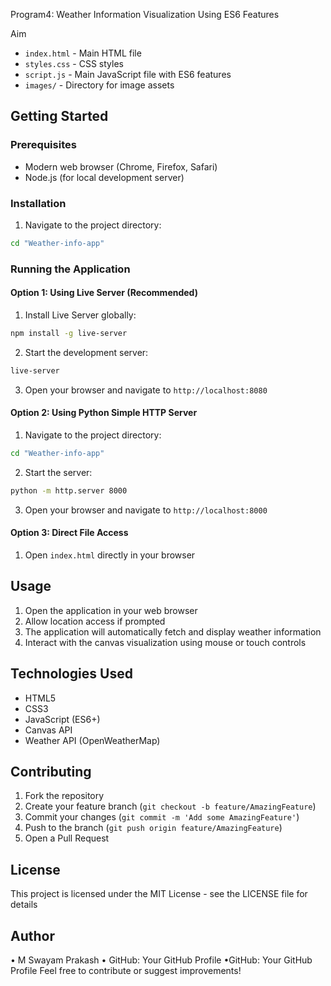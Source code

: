 Program4: Weather Information Visualization Using ES6 Features




Aim

- `index.html` - Main HTML file
- `styles.css` - CSS styles
- `script.js` - Main JavaScript file with ES6 features
- `images/` - Directory for image assets

## Getting Started

### Prerequisites

- Modern web browser (Chrome, Firefox, Safari)
- Node.js (for local development server)

### Installation

1. Navigate to the project directory:
```bash
cd "Weather-info-app"
```

### Running the Application

#### Option 1: Using Live Server (Recommended)

1. Install Live Server globally:
```bash
npm install -g live-server
```

2. Start the development server:
```bash
live-server
```

3. Open your browser and navigate to `http://localhost:8080`

#### Option 2: Using Python Simple HTTP Server

1. Navigate to the project directory:
```bash
cd "Weather-info-app"
```

2. Start the server:
```bash
python -m http.server 8000
```

3. Open your browser and navigate to `http://localhost:8000`

#### Option 3: Direct File Access

1. Open `index.html` directly in your browser

## Usage

1. Open the application in your web browser
2. Allow location access if prompted
3. The application will automatically fetch and display weather information
4. Interact with the canvas visualization using mouse or touch controls

## Technologies Used

- HTML5
- CSS3
- JavaScript (ES6+)
- Canvas API
- Weather API (OpenWeatherMap)

## Contributing

1. Fork the repository
2. Create your feature branch (`git checkout -b feature/AmazingFeature`)
3. Commit your changes (`git commit -m 'Add some AmazingFeature'`)
4. Push to the branch (`git push origin feature/AmazingFeature`)
5. Open a Pull Request

## License

This project is licensed under the MIT License - see the LICENSE file for details

## Author

• M Swayam Prakash
• GitHub: Your GitHub Profile
•GitHub: Your GitHub Profile
Feel free to contribute or suggest improvements!